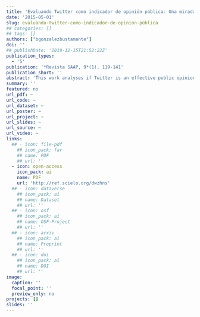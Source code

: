 ```yaml
---
title: 'Evaluando Twitter como indicador de opinión pública: Una mirada al arribo de Bachelet a la presidencial chilena 2013'
date: '2015-05-01'
slug: evaluando-twitter-como-indicador-de-opinión-pública
## categories: []
## tags: []
authors: ["bgonzalezbustamante"]
doi: ''
## publishDate: '2019-12-15T21:52:22Z'
publication_types:
  - '5'
publication: '*Revista SAAP, 9*(1), 119-141'
publication_short: ''
abstract: 'This work analyses if Twitter is an effective public opinion indicator. It uses a dataset that gathers up two weeks activity of the main users that interact upon the arrival of Michelle Bachelet last march 2013 for the Chilean presidential election. It presents a general description of the case, sentiment analysis, and social network analysis. It is discovered that most messages were not favourable to the candidate, and it is detected a cluster of users that express messages against her.'
summary: ''
featured: no
url_pdf: ~
url_code: ~
url_dataset: ~
url_poster: ~
url_project: ~
url_slides: ~
url_source: ~
url_video: ~
links:
  ## - icon: file-pdf
    ## icon_pack: far
    ## name: PDF
    ## url: ''
  - icon: open-access 
    icon_pack: ai
    name: PDF
    url: 'http://ref.scielo.org/dwzhns'
  ## - icon: dataverse
    ## icon_pack: ai
    ## name: Dataset
    ## url: ''
  ## - icon: osf
    ## icon_pack: ai
    ## name: OSF-Project
    ## url: ''
  ## - icon: arxiv
    ## icon_pack: ai
    ## name: Preprint
    ## url: ''
  ## - icon: doi
    ## icon_pack: ai
    ## name: DOI
    ## url: ''
image:
  caption: ''
  focal_point: ''
  preview_only: no
projects: []
slides: ''
---
```


